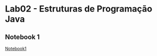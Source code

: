 # Lab02 - Estruturas de Programação Java

## Notebook 1

[Notebook1](notebook/lab02-java-estruturas-ra194058.ipynb)
